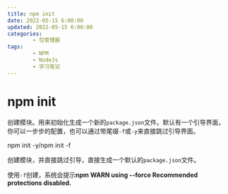 ```yaml
---
title: npm init
date: 2022-05-15 6:00:00
updated: 2022-05-15 6:00:00
categories:
        - 包管理器
tags:
        - NPM 
        - NodeJs
        - 学习笔记
---
```


# npm init

创建模块。用来初始化生成一个新的`package.json`文件。默认有一个引导界面，你可以一步步的配置，也可以通过带尾缀`-f`或`-y`来直接跳过引导界面。

npm init -y/npm init -f

创建模块，并直接跳过引导，直接生成一个默认的`package.json`文件。

使用`-f`创建，系统会提示**npm WARN using --force Recommended protections disabled.**